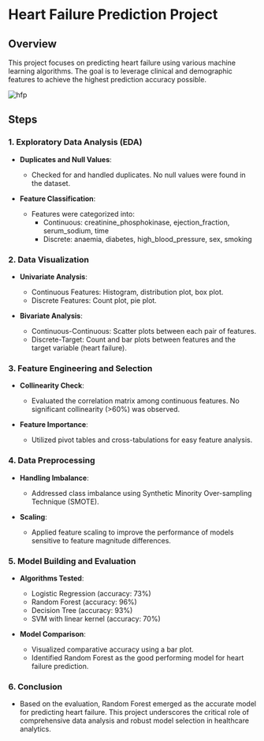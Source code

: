 # Heart Failure Prediction Project

## Overview
This project focuses on predicting heart failure using various machine learning algorithms. The goal is to leverage clinical and demographic features to achieve the highest prediction accuracy possible.

![hfp](https://github.com/Kalamatha-Eshwari/Heart-Failure-Prediction/assets/139895843/0af18f86-4e7d-4637-bb65-1ccbecf25455)

## Steps

### 1. Exploratory Data Analysis (EDA)
- **Duplicates and Null Values**:
  - Checked for and handled duplicates. No null values were found in the dataset.

- **Feature Classification**:
  - Features were categorized into:
    - Continuous: creatinine_phosphokinase, ejection_fraction, serum_sodium, time
    - Discrete: anaemia, diabetes, high_blood_pressure, sex, smoking

### 2. Data Visualization
- **Univariate Analysis**:
  - Continuous Features: Histogram, distribution plot, box plot.
  - Discrete Features: Count plot, pie plot.

- **Bivariate Analysis**:
  - Continuous-Continuous: Scatter plots between each pair of features.
  - Discrete-Target: Count and bar plots between features and the target variable (heart failure).

### 3. Feature Engineering and Selection
- **Collinearity Check**:
  - Evaluated the correlation matrix among continuous features. No significant collinearity (>60%) was observed.

- **Feature Importance**:
  - Utilized pivot tables and cross-tabulations for easy feature analysis.

### 4. Data Preprocessing
- **Handling Imbalance**:
  - Addressed class imbalance using Synthetic Minority Over-sampling Technique (SMOTE).

- **Scaling**:
  - Applied feature scaling to improve the performance of models sensitive to feature magnitude differences.

### 5. Model Building and Evaluation
- **Algorithms Tested**:
  - Logistic Regression (accuracy: 73%)
  - Random Forest (accuracy: 96%)
  - Decision Tree (accuracy: 93%)
  - SVM with linear kernel (accuracy: 70%)

- **Model Comparison**:
  - Visualized comparative accuracy using a bar plot.
  - Identified Random Forest as the good performing model for heart failure prediction.

### 6. Conclusion
- Based on the evaluation, Random Forest emerged as the  accurate model for predicting heart failure. This project underscores the critical role of comprehensive data analysis and robust model selection in healthcare analytics.

